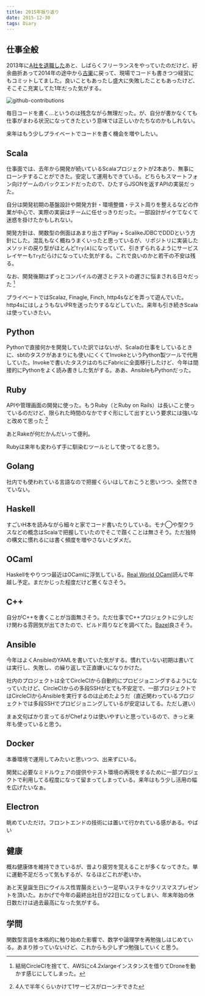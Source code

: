 ```yaml
---
title: 2015年振り返り
date: 2015-12-30
tags: Diary
---
```


## 仕事全般

2013年に[A社を退職した](/2013/11/26/resignation.html)あと、しばらくフリーランスをやっていたのだけど、紆余曲折あって2014年の途中から[古巣](http://fzl.co.jp)に戻って、現場でコードも書きつつ経営にもコミットしてました。良いこともあったし盛大に失敗したこともあったけど、そこそこ充実してた1年だった気がする。

![github-contributions](/2015/12/30/lookback/2015-github-contributions.png)

毎日コードを書く…というのは残念ながら無理だった。が、自分が書かなくても仕事がまわる状況になってきたという意味では正しいかたちなのかもしれない。

来年はもう少しプライベートでコードを書く機会を増やしたい。

## Scala

仕事面では、去年から開発が続いているScalaプロジェクトが2本あり、無事にローンチすることができた。安定して運用もできている。どちらもスマートフォン向けゲームのバックエンドだったので、ひたすらJSONを返すAPIの実装だった。

自分は開発初期の基盤設計や開発方針・環境整備・テスト周りを整えるなどの作業が中心で、実際の実装はチームに任せっきりだった。一部設計がイケてなくて迷惑を掛けたかもしれない。

開発方針は、関数型の側面はあまり出さずPlay + ScalikeJDBCでDDDという方針にした。混乱もなく概ねうまくいったと思っているが、リポジトリに実装したメソッドの戻り型がほとんど`Try[A]`になっていて、引きずられるようにサービスレイヤーも`Try`だらけになっていた気がする。これで良いのかと若干の不安は残る。

なお、開発後期はずっとコンパイルの遅さとテストの遅さに悩まされる日々だった [^1]

プライベートではScalaz, Finagle, Finch, http4sなどを弄って遊んでいた。http4sにはしょうもないPRを送ったりするなどしていた。来年も引き続きScalaは使っていきたい。

## Python

Pythonで直接何かを開発していた訳ではないが、Scalaの仕事をしているときに、sbtのタスクがあまりにも使いにくくてInvokeというPython製ツールで代用していた。Invokeで書いたタスクはのちにFabricに全面移行したけど、今年は間接的にPythonをよく読み書きした気がする。ああ、AnsibleもPythonだった。

## Ruby

APIや管理画面の開発に使った。もうRuby（とRuby on Rails）は長いこと使っているのだけど、限られた時間のなかですぐ形にして出すという要求には強いなと改めて思った [^2]

あとRakeが何だかんだいって便利。

Rubyは来年も変わらず手に馴染むツールとして使ってると思う。

## Golang

社内でも使われている言語なので把握くらいはしておこうと思いつつ、全然できていない。

## Haskell

すごいH本を読みながら細々と家でコード書いたりしている。モナ◯や型クラスなどの概念はScalaで把握していたのでそこで躓くことは無さそう。ただ独特の構文に慣れるには書く頻度を増やさないとダメだ。

## OCaml

Haskellをやりつつ最近はOCamlに浮気している。[Real World OCaml](https://realworldocaml.org)読んで年越し予定。まだかじった程度だけど悪くなさそう。

## C++

自分がC++を書くことが当面無さそう。ただ仕事でC++プロジェクトに少しだけ関わる雰囲気が出てきたので、ビルド周りなどを調べてた。[Bazel](http://bazel.io/)良さそう。

## Ansible

今年はよくAnsibleのYAMLを書いていた気がする。慣れていない初期は書いては実行し、失敗し、の繰り返しで正直嫌いになりかけた。

社内のプロジェクトは全てCircleCIから自動的にプロビジョニングするようになっていたけど、CircleCIからの多段SSHがとても不安定で、一部プロジェクトではCircleCIからAnsibleを実行するのは止めたようだ（直近関わっているプロジェクトでは多段SSHでプロビジョニングしているが安定はしてる。ただし遅い）

まぁ文句ばかり言ってるがChefよりは使いやすいと思っているので、きっと来年も使っていると思う。

## Docker

本番環境で運用してみたいと思いつつ、出来ずにいる。

開発に必要なミドルウェアの提供やテスト環境の再現をするために一部プロジェクトで利用してる程度になって留まってしまっている。来年はもう少し活用の幅を広げたいなぁ。

## Electron

眺めていただけ。フロントエンドの技術には置いて行かれている感がある。やばい

## 健康

概ね健康体を維持できているが、昔より疲労を覚えることが多くなってきた。単に運動不足だろって気もするが、なるほどこれが老いか。

あと天皇誕生日にウイルス性胃腸炎という一足早いステキなクリスマスプレゼントを頂いた。おかげで今年の最終出社日が22日になってしまい、年末年始の休日数だけは過去最高になった気がする。

## 学問

関数型言語を本格的に触り始めた影響で、数学や論理学を再勉強しはじめている。あまり捗っていないけど、これからも少しずつ勉強していくと思う。

[^1]: 結局CircleCIを捨てて、AWSにc4.2xlargeインスタンスを借りてDroneを動かす感じにしてしまった。
[^2]: 4人で半年くらいかけて1サービスがローンチできた
